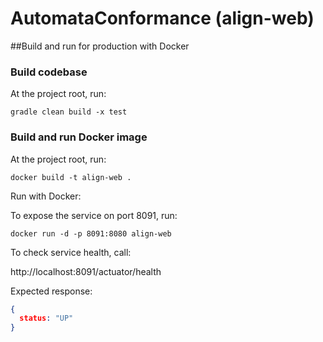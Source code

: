 # AutomataConformance (align-web)

##Build and run for production with Docker

### Build codebase

At the project root, run:

`gradle clean build -x test`

### Build and run Docker image

At the project root, run:

`docker build -t align-web .`

Run with Docker:

To expose the service on port 8091, run:

`docker run -d -p 8091:8080 align-web`

To check service health, call:

http://localhost:8091/actuator/health 

Expected response:

```json
{
  status: "UP"
}
```

